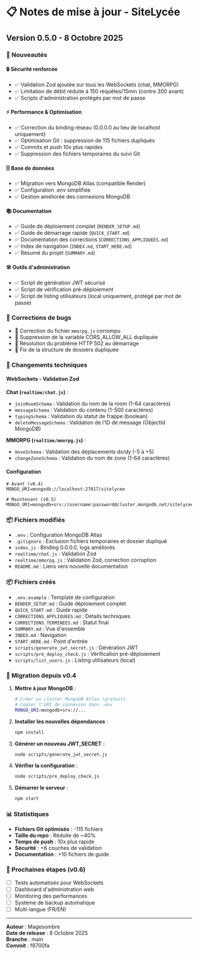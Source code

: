 # 📋 Notes de mise à jour - SiteLycée

## Version 0.5.0 - 8 Octobre 2025

### 🎉 Nouveautés

#### 🔒 Sécurité renforcée
- ✅ Validation Zod ajoutée sur tous les WebSockets (chat, MMORPG)
- ✅ Limitation de débit réduite à 150 requêtes/15min (contre 300 avant)
- ✅ Scripts d'administration protégés par mot de passe

#### ⚡ Performance & Optimisation
- ✅ Correction du binding réseau (0.0.0.0 au lieu de localhost uniquement)
- ✅ Optimisation Git : suppression de 115 fichiers dupliqués
- ✅ Commits et push 10x plus rapides
- ✅ Suppression des fichiers temporaires du suivi Git

#### 🗄️ Base de données
- ✅ Migration vers MongoDB Atlas (compatible Render)
- ✅ Configuration .env simplifiée
- ✅ Gestion améliorée des connexions MongoDB

#### 📚 Documentation
- ✅ Guide de déploiement complet (`RENDER_SETUP.md`)
- ✅ Guide de démarrage rapide (`QUICK_START.md`)
- ✅ Documentation des corrections (`CORRECTIONS_APPLIQUEES.md`)
- ✅ Index de navigation (`INDEX.md`, `START_HERE.md`)
- ✅ Résumé du projet (`SUMMARY.md`)

#### 🛠️ Outils d'administration
- ✅ Script de génération JWT sécurisé
- ✅ Script de vérification pré-déploiement
- ✅ Script de listing utilisateurs (local uniquement, protégé par mot de passe)

### 🐛 Corrections de bugs
- 🔧 Correction du fichier `mmorpg.js` corrompu
- 🔧 Suppression de la variable CORS_ALLOW_ALL dupliquée
- 🔧 Résolution du problème HTTP 502 au démarrage
- 🔧 Fix de la structure de dossiers dupliquée

### 🔄 Changements techniques

#### WebSockets - Validation Zod
**Chat (`realtime/chat.js`)** :
- `joinRoomSchema` : Validation du nom de la room (1-64 caractères)
- `messageSchema` : Validation du contenu (1-500 caractères)
- `typingSchema` : Validation du statut de frappe (boolean)
- `deleteMessageSchema` : Validation de l'ID de message (ObjectId MongoDB)

**MMORPG (`realtime/mmorpg.js`)** :
- `moveSchema` : Validation des déplacements dx/dy (-5 à +5)
- `changeZoneSchema` : Validation du nom de zone (1-64 caractères)

#### Configuration
```env
# Avant (v0.4)
MONGO_URI=mongodb://localhost:27017/sitelycee

# Maintenant (v0.5)
MONGO_URI=mongodb+srv://username:password@cluster.mongodb.net/sitelycee
```

### 📦 Fichiers modifiés
- `.env` : Configuration MongoDB Atlas
- `.gitignore` : Exclusion fichiers temporaires et dossier dupliqué
- `index.js` : Binding 0.0.0.0, logs améliorés
- `realtime/chat.js` : Validation Zod
- `realtime/mmorpg.js` : Validation Zod, correction corruption
- `README.md` : Liens vers nouvelle documentation

### 📦 Fichiers créés
- `.env.example` : Template de configuration
- `RENDER_SETUP.md` : Guide déploiement complet
- `QUICK_START.md` : Guide rapide
- `CORRECTIONS_APPLIQUEES.md` : Détails techniques
- `CORRECTIONS_TERMINEES.md` : Statut final
- `SUMMARY.md` : Vue d'ensemble
- `INDEX.md` : Navigation
- `START_HERE.md` : Point d'entrée
- `scripts/generate_jwt_secret.js` : Génération JWT
- `scripts/pre_deploy_check.js` : Vérification pré-déploiement
- `scripts/list_users.js` : Listing utilisateurs (local)

### 🚀 Migration depuis v0.4

1. **Mettre à jour MongoDB** :
   ```bash
   # Créer un cluster MongoDB Atlas (gratuit)
   # Copier l'URI de connexion dans .env
   MONGO_URI=mongodb+srv://...
   ```

2. **Installer les nouvelles dépendances** :
   ```bash
   npm install
   ```

3. **Générer un nouveau JWT_SECRET** :
   ```bash
   node scripts/generate_jwt_secret.js
   ```

4. **Vérifier la configuration** :
   ```bash
   node scripts/pre_deploy_check.js
   ```

5. **Démarrer le serveur** :
   ```bash
   npm start
   ```

### 📊 Statistiques
- **Fichiers Git optimisés** : -115 fichiers
- **Taille du repo** : Réduite de ~40%
- **Temps de push** : 10x plus rapide
- **Sécurité** : +6 couches de validation
- **Documentation** : +10 fichiers de guide

### 🎯 Prochaines étapes (v0.6)
- [ ] Tests automatisés pour WebSockets
- [ ] Dashboard d'administration web
- [ ] Monitoring des performances
- [ ] Système de backup automatique
- [ ] Multi-langue (FR/EN)

---

**Auteur** : Magesombre  
**Date de release** : 8 Octobre 2025  
**Branche** : main  
**Commit** : f8700fa
